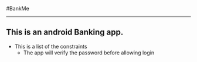 #BankMe

---
This is an android Banking app.
---
<!-- Unordered list -->

 - This is a list of the constraints 
   - The app will verify the password before allowing login
